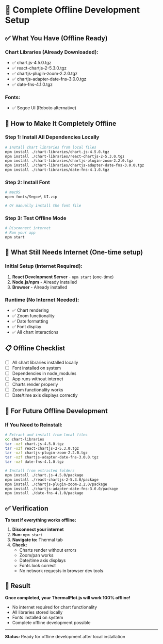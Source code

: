 # 🚫 Complete Offline Development Setup

## ✅ What You Have (Offline Ready)

### **Chart Libraries (Already Downloaded):**
- ✅ chart.js-4.5.0.tgz
- ✅ react-chartjs-2-5.3.0.tgz  
- ✅ chartjs-plugin-zoom-2.2.0.tgz
- ✅ chartjs-adapter-date-fns-3.0.0.tgz
- ✅ date-fns-4.1.0.tgz

### **Fonts:**
- ✅ Segoe UI (Roboto alternative)

## 🔧 How to Make It Completely Offline

### **Step 1: Install All Dependencies Locally**
```bash
# Install chart libraries from local files
npm install ./chart-libraries/chart.js-4.5.0.tgz
npm install ./chart-libraries/react-chartjs-2-5.3.0.tgz
npm install ./chart-libraries/chartjs-plugin-zoom-2.2.0.tgz
npm install ./chart-libraries/chartjs-adapter-date-fns-3.0.0.tgz
npm install ./chart-libraries/date-fns-4.1.0.tgz
```

### **Step 2: Install Font**
```bash
# macOS
open fonts/Segoe\ UI.zip

# Or manually install the font file
```

### **Step 3: Test Offline Mode**
```bash
# Disconnect internet
# Run your app
npm start
```

## 🚨 What Still Needs Internet (One-time setup)

### **Initial Setup (Internet Required):**
1. **React Development Server** - `npm start` (one-time)
2. **Node.js/npm** - Already installed
3. **Browser** - Already installed

### **Runtime (No Internet Needed):**
- ✅ Chart rendering
- ✅ Zoom functionality  
- ✅ Date formatting
- ✅ Font display
- ✅ All chart interactions

## 📋 Offline Checklist

- [ ] All chart libraries installed locally
- [ ] Font installed on system
- [ ] Dependencies in node_modules
- [ ] App runs without internet
- [ ] Charts render properly
- [ ] Zoom functionality works
- [ ] Date/time axis displays correctly

## 🔄 For Future Offline Development

### **If You Need to Reinstall:**
```bash
# Extract and install from local files
cd chart-libraries
tar -xzf chart.js-4.5.0.tgz
tar -xzf react-chartjs-2-5.3.0.tgz
tar -xzf chartjs-plugin-zoom-2.2.0.tgz
tar -xzf chartjs-adapter-date-fns-3.0.0.tgz
tar -xzf date-fns-4.1.0.tgz

# Install from extracted folders
npm install ./chart.js-4.5.0/package
npm install ./react-chartjs-2-5.3.0/package
npm install ./chartjs-plugin-zoom-2.2.0/package
npm install ./chartjs-adapter-date-fns-3.0.0/package
npm install ./date-fns-4.1.0/package
```

## ✅ Verification

**To test if everything works offline:**

1. **Disconnect your internet**
2. **Run:** `npm start`
3. **Navigate to:** Thermal tab
4. **Check:**
   - Charts render without errors
   - Zoom/pan works
   - Date/time axis displays
   - Fonts look correct
   - No network requests in browser dev tools

## 🎯 Result

**Once completed, your ThermalPlot.js will work 100% offline!**

- No internet required for chart functionality
- All libraries stored locally
- Fonts installed on system
- Complete offline development possible

---

**Status:** Ready for offline development after local installation
